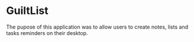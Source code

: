 # GuiltList

The pupose of this application was to allow users to create notes, lists and tasks reminders on their desktop.
